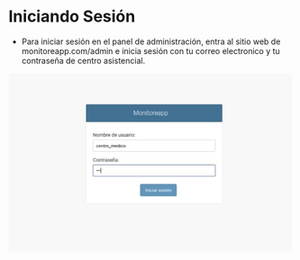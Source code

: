 # Iniciando Sesión

- Para iniciar sesión en el panel de administración, entra al sitio web de monitoreapp.com/admin  e inicia sesión con tu correo electronico y tu contraseña de centro asistencial.


![Imagen inicio sesión panel administrativo](../img/inicio_sesion_centro.jpg)